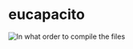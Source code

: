 # eucapacito

![In what order to compile the files](https://docs.microsoft.com/pt-br/learn/achievements/learn-windows.introduction-to-web-development.badge?username=MariannaMagno-2660)

